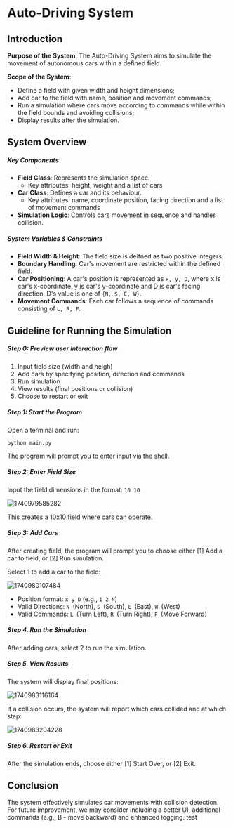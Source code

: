 # Auto-Driving System

## Introduction

**Purpose of the System**: The Auto-Driving System aims to simulate the movement of autonomous cars within a defined field.

**Scope of the System**:

* Define a field with given width and height dimensions;
* Add car to the field with name, position and movement commands;
* Run a simulation where cars move according to commands while within the field bounds and avoiding collisions;
* Display results after the simulation.

## System Overview

##### Key Components

* **Field Class**: Represents the simulation space.
  * Key attributes: height, weight and a list of cars
* **Car Class**: Defines a car and its behaviour.
  * Key attributes: name, coordinate position, facing direction and a list of movement commands
* **Simulation Logic**: Controls cars movement in sequence and handles collision.

##### System Variables & Constraints

* **Field Width & Height**: The field size is deifned as two positive integers.
* **Boundary Handling**: Car's movement are restricted within the defined field.
* **Car Positioning**: A car's position is represented as `x, y, D`, where x is car's x-coordinate, y is car's y-coordinate and D is car's facing direction. D's value is one of `{N, S, E, W}`.
* **Movement Commands**: Each car follows a sequence of commands consisting of `L, R, F`.

## Guideline for Running the Simulation

##### Step 0: Preview user interaction flow

1. Input field size (width and heigh)
2. Add cars by specifying position, direction and commands
3. Run simulation
4. View results (final positions or collision)
5. Choose to restart or exit

##### Step 1: Start the Program

Open a terminal and run:

```
python main.py
```

The program will prompt you to enter input via the shell.

##### Step 2: Enter Field Size

Input the field dimensions in the format: `10 10`

![1740979585282](image/guideline/1740979585282.png "Example input field size")

This creates a 10x10 field where cars can operate.

##### Step 3: Add Cars

After creating field, the program will prompt you to choose either [1] Add a car to field, or [2] Run simulation.

Select 1 to add a car to the field:

![1740980107484](image/guideline/1740980107484.png)

* Position format: `x y D` (e.g., `1 2 N`)
* Valid Directions: `N `(North), `S `(South), `E `(East), `W `(West)
* Valid Commands: `L `(Turn Left), `R `(Turn Right), `F `(Move Forward)

##### Step 4. Run the Simulation

After adding cars, select 2 to run the simulation.

##### Step 5. View Results

The system will display final positions:

![1740983116164](image/guideline/1740983116164.png)

If a collision occurs, the system will report which cars collided and at which step:

![1740983204228](image/guideline/1740983204228.png)

##### Step 6. Restart or Exit

After the simulation ends, choose either [1] Start Over, or [2] Exit.

## Conclusion

The system effectively simulates car movements with collision detection. For future improvement, we may consider including a better UI, additional commands (e.g., B - move backward) and enhanced logging.
test